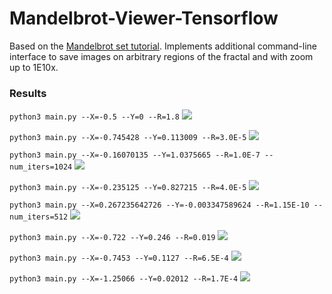 # Mandelbrot-Viewer-Tensorflow

Based on the [Mandelbrot set tutorial](https://www.tensorflow.org/tutorials/mandelbrot). Implements additional command-line interface to save images on arbitrary regions of the fractal and with zoom up to 1E10x.

### Results

`python3 main.py --X=-0.5 --Y=0 --R=1.8`
![](https://github.com/KellerJordan/Mandelbrot-Tensorflow/blob/master/samples/mandelbrot_-0.500000-0.000000-1.800000.png)

`python3 main.py --X=-0.745428 --Y=0.113009 --R=3.0E-5`
![](https://github.com/KellerJordan/Mandelbrot-Tensorflow/blob/master/samples/mandelbrot_-0.745428-0.113009-0.000030.png)

`python3 main.py --X=-0.16070135 --Y=1.0375665 --R=1.0E-7 --num_iters=1024`
![](https://github.com/KellerJordan/Mandelbrot-Tensorflow/blob/master/samples/mandelbrot_-0.160701-1.037567-0.000000.png)

`python3 main.py --X=-0.235125 --Y=0.827215 --R=4.0E-5`
![](https://github.com/KellerJordan/Mandelbrot-Tensorflow/blob/master/samples/mandelbrot_-0.235125-0.827215-0.000040.png)

`python3 main.py --X=0.267235642726 --Y=-0.003347589624 --R=1.15E-10 --num_iters=512`
![](https://github.com/KellerJordan/Mandelbrot-Tensorflow/blob/master/samples/mandelbrot_0.267236--0.003348-0.000000.png)

`python3 main.py --X=-0.722 --Y=0.246 --R=0.019`
![](https://github.com/KellerJordan/Mandelbrot-Tensorflow/blob/master/samples/mandelbrot_-0.722000-0.246000-0.019000.png)

`python3 main.py --X=-0.7453 --Y=0.1127 --R=6.5E-4`
![](https://github.com/KellerJordan/Mandelbrot-Tensorflow/blob/master/samples/mandelbrot_-0.745300-0.112700-0.000650.png)

`python3 main.py --X=-1.25066 --Y=0.02012 --R=1.7E-4`
![](https://github.com/KellerJordan/Mandelbrot-Tensorflow/blob/master/samples/mandelbrot_-1.250660-0.020120-0.000170.png)

